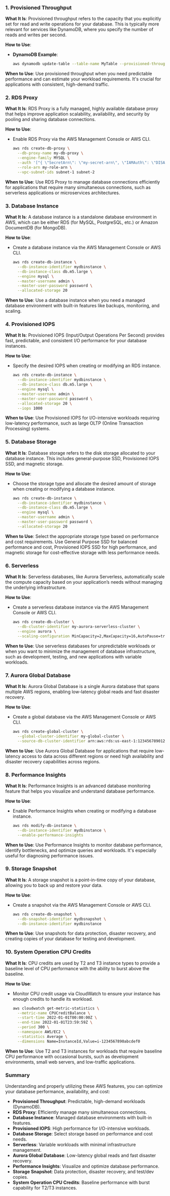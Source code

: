 ### 1. **Provisioned Throughput**

**What It Is**: Provisioned throughput refers to the capacity that you explicitly set for read and write operations for your database. This is typically more relevant for services like DynamoDB, where you specify the number of reads and writes per second.

**How to Use**:
- **DynamoDB Example**:
  ```sh
  aws dynamodb update-table --table-name MyTable --provisioned-throughput ReadCapacityUnits=5,WriteCapacityUnits=5
  ```

**When to Use**: Use provisioned throughput when you need predictable performance and can estimate your workload requirements. It's crucial for applications with consistent, high-demand traffic.

### 2. **RDS Proxy**

**What It Is**: RDS Proxy is a fully managed, highly available database proxy that helps improve application scalability, availability, and security by pooling and sharing database connections.

**How to Use**:
- Enable RDS Proxy via the AWS Management Console or AWS CLI.
  ```sh
  aws rds create-db-proxy \
    --db-proxy-name my-db-proxy \
    --engine-family MYSQL \
    --auth '["{ \"SecretArn\": \"my-secret-arn\", \"IAMAuth\": \"DISABLED\" }"]' \
    --role-arn my-role-arn \
    --vpc-subnet-ids subnet-1 subnet-2
  ```

**When to Use**: Use RDS Proxy to manage database connections efficiently for applications that require many simultaneous connections, such as serverless applications or microservices architectures.

### 3. **Database Instance**

**What It Is**: A database instance is a standalone database environment in AWS, which can be either RDS (for MySQL, PostgreSQL, etc.) or Amazon DocumentDB (for MongoDB).

**How to Use**:
- Create a database instance via the AWS Management Console or AWS CLI.
  ```sh
  aws rds create-db-instance \
    --db-instance-identifier mydbinstance \
    --db-instance-class db.m5.large \
    --engine mysql \
    --master-username admin \
    --master-user-password password \
    --allocated-storage 20
  ```

**When to Use**: Use a database instance when you need a managed database environment with built-in features like backups, monitoring, and scaling.

### 4. **Provisioned IOPS**

**What It Is**: Provisioned IOPS (Input/Output Operations Per Second) provides fast, predictable, and consistent I/O performance for your database instances.

**How to Use**:
- Specify the desired IOPS when creating or modifying an RDS instance.
  ```sh
  aws rds create-db-instance \
    --db-instance-identifier mydbinstance \
    --db-instance-class db.m5.large \
    --engine mysql \
    --master-username admin \
    --master-user-password password \
    --allocated-storage 20 \
    --iops 1000
  ```

**When to Use**: Use Provisioned IOPS for I/O-intensive workloads requiring low-latency performance, such as large OLTP (Online Transaction Processing) systems.

### 5. **Database Storage**

**What It Is**: Database storage refers to the disk storage allocated to your database instance. This includes general-purpose SSD, Provisioned IOPS SSD, and magnetic storage.

**How to Use**:
- Choose the storage type and allocate the desired amount of storage when creating or modifying a database instance.
  ```sh
  aws rds create-db-instance \
    --db-instance-identifier mydbinstance \
    --db-instance-class db.m5.large \
    --engine mysql \
    --master-username admin \
    --master-user-password password \
    --allocated-storage 20
  ```

**When to Use**: Select the appropriate storage type based on performance and cost requirements. Use General Purpose SSD for balanced performance and cost, Provisioned IOPS SSD for high performance, and magnetic storage for cost-effective storage with less performance needs.

### 6. **Serverless**

**What It Is**: Serverless databases, like Aurora Serverless, automatically scale the compute capacity based on your application’s needs without managing the underlying infrastructure.

**How to Use**:
- Create a serverless database instance via the AWS Management Console or AWS CLI.
  ```sh
  aws rds create-db-cluster \
    --db-cluster-identifier my-aurora-serverless-cluster \
    --engine aurora \
    --scaling-configuration MinCapacity=2,MaxCapacity=16,AutoPause=true,SecondsUntilAutoPause=300
  ```

**When to Use**: Use serverless databases for unpredictable workloads or when you want to minimize the management of database infrastructure, such as development, testing, and new applications with variable workloads.

### 7. **Aurora Global Database**

**What It Is**: Aurora Global Database is a single Aurora database that spans multiple AWS regions, enabling low-latency global reads and fast disaster recovery.

**How to Use**:
- Create a global database via the AWS Management Console or AWS CLI.
  ```sh
  aws rds create-global-cluster \
    --global-cluster-identifier my-global-cluster \
    --source-db-cluster-identifier arn:aws:rds:us-east-1:123456789012:cluster:my-cluster
  ```

**When to Use**: Use Aurora Global Database for applications that require low-latency access to data across different regions or need high availability and disaster recovery capabilities across regions.

### 8. **Performance Insights**

**What It Is**: Performance Insights is an advanced database monitoring feature that helps you visualize and understand database performance.

**How to Use**:
- Enable Performance Insights when creating or modifying a database instance.
  ```sh
  aws rds modify-db-instance \
    --db-instance-identifier mydbinstance \
    --enable-performance-insights
  ```

**When to Use**: Use Performance Insights to monitor database performance, identify bottlenecks, and optimize queries and workloads. It's especially useful for diagnosing performance issues.

### 9. **Storage Snapshot**

**What It Is**: A storage snapshot is a point-in-time copy of your database, allowing you to back up and restore your data.

**How to Use**:
- Create a snapshot via the AWS Management Console or AWS CLI.
  ```sh
  aws rds create-db-snapshot \
    --db-snapshot-identifier mydbsnapshot \
    --db-instance-identifier mydbinstance
  ```

**When to Use**: Use snapshots for data protection, disaster recovery, and creating copies of your database for testing and development.

### 10. **System Operation CPU Credits**

**What It Is**: CPU credits are used by T2 and T3 instance types to provide a baseline level of CPU performance with the ability to burst above the baseline.

**How to Use**:
- Monitor CPU credit usage via CloudWatch to ensure your instance has enough credits to handle its workload.
  ```sh
  aws cloudwatch get-metric-statistics \
    --metric-name CPUCreditBalance \
    --start-time 2022-01-01T00:00:00Z \
    --end-time 2022-01-01T23:59:59Z \
    --period 300 \
    --namespace AWS/EC2 \
    --statistics Average \
    --dimensions Name=InstanceId,Value=i-1234567890abcdef0
  ```

**When to Use**: Use T2 and T3 instances for workloads that require baseline CPU performance with occasional bursts, such as development environments, small web servers, and low-traffic applications.

### Summary

Understanding and properly utilizing these AWS features, you can optimize your database performance, availability, and cost:

- **Provisioned Throughput**: Predictable, high-demand workloads (DynamoDB).
- **RDS Proxy**: Efficiently manage many simultaneous connections.
- **Database Instance**: Managed database environments with built-in features.
- **Provisioned IOPS**: High performance for I/O-intensive workloads.
- **Database Storage**: Select storage based on performance and cost needs.
- **Serverless**: Variable workloads with minimal infrastructure management.
- **Aurora Global Database**: Low-latency global reads and fast disaster recovery.
- **Performance Insights**: Visualize and optimize database performance.
- **Storage Snapshot**: Data protection, disaster recovery, and test/dev copies.
- **System Operation CPU Credits**: Baseline performance with burst capability for T2/T3 instances.
